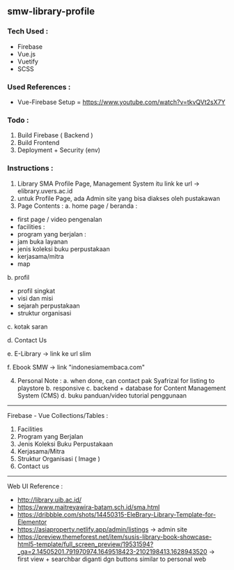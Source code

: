 ## smw-library-profile

### Tech Used :

- Firebase
- Vue.js
- Vuetify
- SCSS

### Used References :

- Vue-Firebase Setup = https://www.youtube.com/watch?v=tkvQVt2sX7Y

### Todo :

1. Build Firebase ( Backend )
2. Build Frontend
3. Deployment + Security (env)

### Instructions :

1. Library SMA Profile Page, Management System itu link ke url -> elibrary.uvers.ac.id
2. untuk Profile Page, ada Admin site yang bisa diakses oleh pustakawan
3. Page Contents :
   a. home page / beranda :

- first page / video pengenalan
- facilities :
- program yang berjalan :
- jam buka layanan
- jenis koleksi buku perpustakaan
- kerjasama/mitra
- map

b. profil

- profil singkat
- visi dan misi
- sejarah perpustakaan
- struktur organisasi

c. kotak saran

d. Contact Us

e. E-Library -> link ke url slim

f. Ebook SMW -> link "indonesiamembaca.com"

4. Personal Note :
   a. when done, can contact pak Syafrizal for listing to playstore
   b. responsive
   c. backend + database for Content Management System (CMS)
   d. buku panduan/video tutorial penggunaan

---

Firebase - Vue
Collections/Tables :

1. Facilities
2. Program yang Berjalan
3. Jenis Koleksi Buku Perpustakaan
4. Kerjasama/Mitra
5. Struktur Organisasi ( Image )
6. Contact us

---

Web UI Reference :

- http://library.uib.ac.id/
- https://www.maitreyawira-batam.sch.id/sma.html
- https://dribbble.com/shots/14450315-EleBrary-Library-Template-for-Elementor
- https://asiaproperty.netlify.app/admin/listings -> admin site
- https://preview.themeforest.net/item/susis-library-book-showcase-html5-template/full_screen_preview/19531594?_ga=2.14505201.791970974.1649518423-2102198413.1628943520 -> first view + searchbar diganti dgn buttons similar to personal web
